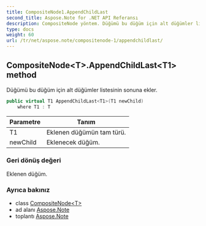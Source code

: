 ```yaml
---
title: CompositeNode1.AppendChildLast
second_title: Aspose.Note for .NET API Referansı
description: CompositeNode yöntem. Düğümü bu düğüm için alt düğümler listesinin sonuna ekler.
type: docs
weight: 60
url: /tr/net/aspose.note/compositenode-1/appendchildlast/
---
```

## CompositeNode&lt;T&gt;.AppendChildLast&lt;T1&gt; method

Düğümü bu düğüm için alt düğümler listesinin sonuna ekler.

```csharp
public virtual T1 AppendChildLast<T1>(T1 newChild)
    where T1 : T
```

| Parametre | Tanım |
| --- | --- |
| T1 | Eklenen düğümün tam türü. |
| newChild | Eklenecek düğüm. |

### Geri dönüş değeri

Eklenen düğüm.

### Ayrıca bakınız

* class [CompositeNode&lt;T&gt;](../)
* ad alanı [Aspose.Note](../../compositenode-1/)
* toplantı [Aspose.Note](../../../)


